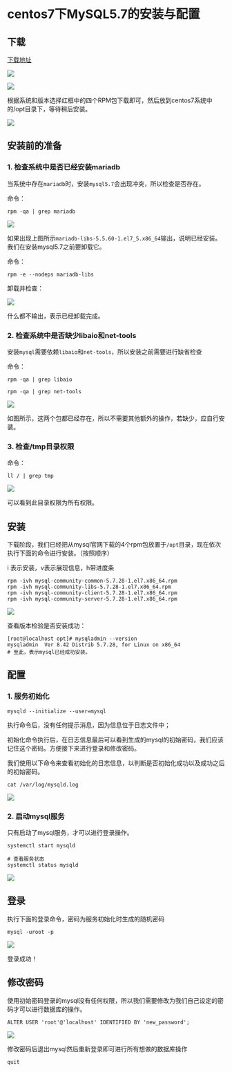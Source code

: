 # centos7下MySQL5.7的安装与配置

## 下载

[下载地址](https://dev.mysql.com/downloads/mysql/)

![](https://zsy0216.github.io/image/notes/20191210145518.png)

![](https://zsy0216.github.io///image/notes/20191210145627.png)

根据系统和版本选择红框中的四个RPM包下载即可，然后放到centos7系统中的/opt目录下，等待稍后安装。

![](https://zsy0216.github.io/image/notes/20191210152329.png)

## 安装前的准备

### 1. 检查系统中是否已经安装mariadb

当系统中存在`mariadb`时，安装`mysql5.7`会出现冲突，所以检查是否存在。

命令：

```shell
rpm -qa | grep mariadb
```

![](https://zsy0216.github.io/image/notes/20191210150638.png)

如果出现上图所示`mariadb-libs-5.5.60-1.el7_5.x86_64`输出，说明已经安装。我们在安装mysql5.7之前要卸载它。

命令：

```shell
rpm -e --nodeps mariadb-libs
```

卸载并检查：

![](https://zsy0216.github.io/image/notes/20191210150759.png)

什么都不输出，表示已经卸载完成。

### 2. 检查系统中是否缺少libaio和net-tools

安装`mysql`需要依赖`libaio`和`net-tools`，所以安装之前需要进行缺省检查

命令：

```shell
rpm -qa | grep libaio
```

```shell
rpm -qa | grep net-tools
```

![](https://zsy0216.github.io/image/notes/20191210151301.png)

如图所示，这两个包都已经存在，所以不需要其他额外的操作，若缺少，应自行安装。

### 3. 检查/tmp目录权限

命令：

```shell
ll / | grep tmp
```

![](https://zsy0216.github.io/image/notes/20191210151906.png)

可以看到此目录权限为所有权限。

## 安装

下载阶段，我们已经把从mysql官网下载的4个rpm包放置于`/opt`目录，现在依次执行下面的命令进行安装。（按照顺序）

i 表示安装，v表示展现信息，h带进度条

```shell
rpm -ivh mysql-community-common-5.7.28-1.el7.x86_64.rpm
rpm -ivh mysql-community-libs-5.7.28-1.el7.x86_64.rpm
rpm -ivh mysql-community-client-5.7.28-1.el7.x86_64.rpm
rpm -ivh mysql-community-server-5.7.28-1.el7.x86_64.rpm
```

![](https://zsy0216.github.io//image/notes/20191210152846.png)

查看版本检验是否安装成功：

```shell
[root@localhost opt]# mysqladmin --version
mysqladmin  Ver 8.42 Distrib 5.7.28, for Linux on x86_64
# 至此，表示mysql已经成功安装。
```

## 配置

### 1. 服务初始化

```shell
mysqld --initialize --user=mysql
```

执行命令后，没有任何提示消息，因为信息位于日志文件中；

初始化命令执行后，在日志信息最后可以看到生成的mysql的初始密码，我们应该记住这个密码。方便接下来进行登录和修改密码。

我们使用以下命令来查看初始化的日志信息，以判断是否初始化成功以及成功之后的初始密码。

```shell
cat /var/log/mysqld.log
```

![](https://zsy0216.github.io///image/notes/20191210153752.png)

### 2. 启动mysql服务

只有启动了mysql服务，才可以进行登录操作。

```shell
systemctl start mysqld

# 查看服务状态
systemctl status mysqld
```

![](https://zsy0216.github.io//image/notes/20191210154334.png)

## 登录

执行下面的登录命令，密码为服务初始化时生成的随机密码

```shell
mysql -uroot -p
```

![](https://zsy0216.github.io//image/notes/20191210154532.png)

登录成功！

## 修改密码

使用初始密码登录的mysql没有任何权限，所以我们需要修改为我们自己设定的密码才可以进行数据库的操作。

```shell
ALTER USER 'root'@'localhost' IDENTIFIED BY 'new_password';
```

![](https://zsy0216.github.io//image/notes/20191210154813.png)

修改密码后退出mysql然后重新登录即可进行所有想做的数据库操作

```shell
quit
```

